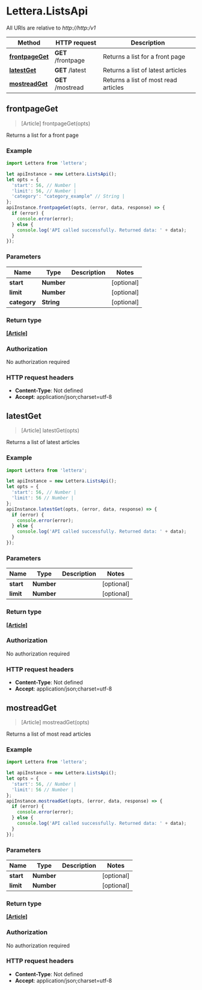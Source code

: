 # Lettera.ListsApi

All URIs are relative to *http://http:/v1*

Method | HTTP request | Description
------------- | ------------- | -------------
[**frontpageGet**](ListsApi.md#frontpageGet) | **GET** /frontpage | Returns a list for a front page
[**latestGet**](ListsApi.md#latestGet) | **GET** /latest | Returns a list of latest articles
[**mostreadGet**](ListsApi.md#mostreadGet) | **GET** /mostread | Returns a list of most read articles



## frontpageGet

> [Article] frontpageGet(opts)

Returns a list for a front page

### Example

```javascript
import Lettera from 'lettera';

let apiInstance = new Lettera.ListsApi();
let opts = {
  'start': 56, // Number | 
  'limit': 56, // Number | 
  'category': "category_example" // String | 
};
apiInstance.frontpageGet(opts, (error, data, response) => {
  if (error) {
    console.error(error);
  } else {
    console.log('API called successfully. Returned data: ' + data);
  }
});
```

### Parameters


Name | Type | Description  | Notes
------------- | ------------- | ------------- | -------------
 **start** | **Number**|  | [optional] 
 **limit** | **Number**|  | [optional] 
 **category** | **String**|  | [optional] 

### Return type

[**[Article]**](Article.md)

### Authorization

No authorization required

### HTTP request headers

- **Content-Type**: Not defined
- **Accept**: application/json;charset=utf-8


## latestGet

> [Article] latestGet(opts)

Returns a list of latest articles

### Example

```javascript
import Lettera from 'lettera';

let apiInstance = new Lettera.ListsApi();
let opts = {
  'start': 56, // Number | 
  'limit': 56 // Number | 
};
apiInstance.latestGet(opts, (error, data, response) => {
  if (error) {
    console.error(error);
  } else {
    console.log('API called successfully. Returned data: ' + data);
  }
});
```

### Parameters


Name | Type | Description  | Notes
------------- | ------------- | ------------- | -------------
 **start** | **Number**|  | [optional] 
 **limit** | **Number**|  | [optional] 

### Return type

[**[Article]**](Article.md)

### Authorization

No authorization required

### HTTP request headers

- **Content-Type**: Not defined
- **Accept**: application/json;charset=utf-8


## mostreadGet

> [Article] mostreadGet(opts)

Returns a list of most read articles

### Example

```javascript
import Lettera from 'lettera';

let apiInstance = new Lettera.ListsApi();
let opts = {
  'start': 56, // Number | 
  'limit': 56 // Number | 
};
apiInstance.mostreadGet(opts, (error, data, response) => {
  if (error) {
    console.error(error);
  } else {
    console.log('API called successfully. Returned data: ' + data);
  }
});
```

### Parameters


Name | Type | Description  | Notes
------------- | ------------- | ------------- | -------------
 **start** | **Number**|  | [optional] 
 **limit** | **Number**|  | [optional] 

### Return type

[**[Article]**](Article.md)

### Authorization

No authorization required

### HTTP request headers

- **Content-Type**: Not defined
- **Accept**: application/json;charset=utf-8

